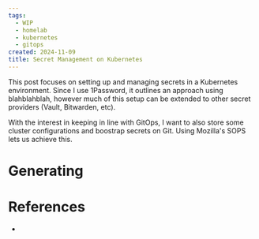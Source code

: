 ```yaml
---
tags:
  - WIP
  - homelab
  - kubernetes
  - gitops
created: 2024-11-09
title: Secret Management on Kubernetes
---
```


This post focuses on setting up and managing secrets in a Kubernetes environment. Since I use 1Password, it outlines an approach using blahblahblah, however much of this setup can be extended to other secret providers (Vault, Bitwarden, etc).

With the interest in keeping in line with GitOps, I want to also store some cluster configurations and boostrap secrets on Git. Using Mozilla's SOPS lets us achieve this. 

# Generating


# References

- 
